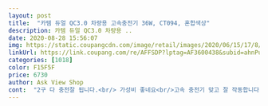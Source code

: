 ```yaml
---
layout: post 
title:  "카템 듀얼 QC3.0 차량용 고속충전기 36W, CT094, 혼합색상" 
description: 카템 듀얼 QC3.0 차량용 ..
date: 2020-08-28 15:56:07 
img: https://static.coupangcdn.com/image/retail/images/2020/06/15/17/8/40055612-8850-46f1-910d-cc2a80f8c471.jpg 
linkUrl: https://link.coupang.com/re/AFFSDP?lptag=AF3600438&subid=ahnPublicAsk&pageKey=1704418700&itemId=2900513442&vendorItemId=70889476372&traceid=V0-113-050e79cc8651d6d7 
categories: [1018] 
color: F15F5F 
price: 6730 
author: Ask View Shop 
cont:  "2구 다 충전잘 됩니다.<br/> 가성비 좋네요<br/>고속 충전기 맞고 잘 작동합니다.<br/><br/>불빛이 있어서 센터박스 안 포트 찾기가 편하네요<br/>빠릅니다!<br/>시가잭에 끼울 때 뻑뻑하단 느낌이 들었는데<br/>오히려 더 견고헌 것 같아서 좋아요<br/>" 
---
```

